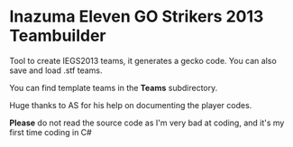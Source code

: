 # Inazuma Eleven GO Strikers 2013 Teambuilder

Tool to create IEGS2013 teams, it generates a gecko code. You can also save and load .stf teams.

You can find template teams in the **Teams** subdirectory.

Huge thanks to AS for his help on documenting the player codes.

**Please** do not read the source code as I'm very bad at coding, and it's my first time coding in C#
